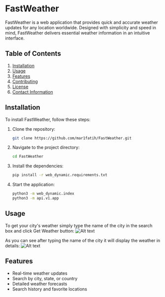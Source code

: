 # FastWeather

FastWeather is a web application that provides quick and accurate weather updates for any location worldwide. Designed with simplicity and speed in mind, FastWeather delivers essential weather information in an intuitive interface.

## Table of Contents

1. [Installation](#installation)
2. [Usage](#usage)
3. [Features](#features)
4. [Contributing](#contributing)
5. [License](#license)
6. [Contact Information](#contact-information)

## Installation

To install FastWeather, follow these steps:

1. Clone the repository:
   ```sh
   git clone https://github.com/mar1fatih/FastWeather.git

2. Navigate to the project directory:
   ```sh
   cd FastWeather

3. Install the dependencies:
   ```sh
   pip install -r web_dynamic.requirements.txt

4. Start the application:
   ```sh
   python3 -m web_dynamic.index
   python3 -m api.v1.app

## Usage

To get your city's weather simply type the name of the city in the search box and click Get Weather button:
![Alt text](images/home.png)

As you can see after typing the name of the city it will display the weather in details:
![Alt text](images/weather.png)

## Features

- Real-time weather updates
- Search by city, state, or country
- Detailed weather forecasts
- Search history and favorite locations
